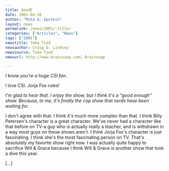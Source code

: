 ```yaml
---
title: AandE
date: 2001-04-30
author: "Mika A. Epstein"
layout: news
permalink: /news/2001/:title/
categories: ["Articles", "News"]
tags: ["2001"]
newstitle: Tube Tied
newsauthor: Craig D. Lindsey
newssource: Tube Tied
newsurl: http://www.brainsoap.com/ Brainsoap

---
```

*I know you're a huge CSI fan.*

I love CSI. Jorja Fox rules!

*I'm glad to hear that. I enjoy the show, but I think it's a "good enough" show. Because, to me, it's finally the cop show that nerds have been waiting for.*

I don't agree with that. I think it's much more complex than that. I think Billy Petersen's character is a great character. We've never had a character like that before on TV-a guy who is actually really a teacher, and is withdrawn in a way most guys on these shows aren't. I think Jorja Fox's character is just fascinating. I think she's the most fascinating person on TV. That's absolutely my favorite show right now. I was actually quite happy to sacrifice Will & Grace because I think Will & Grace is another show that took a dive this year.

[...]
